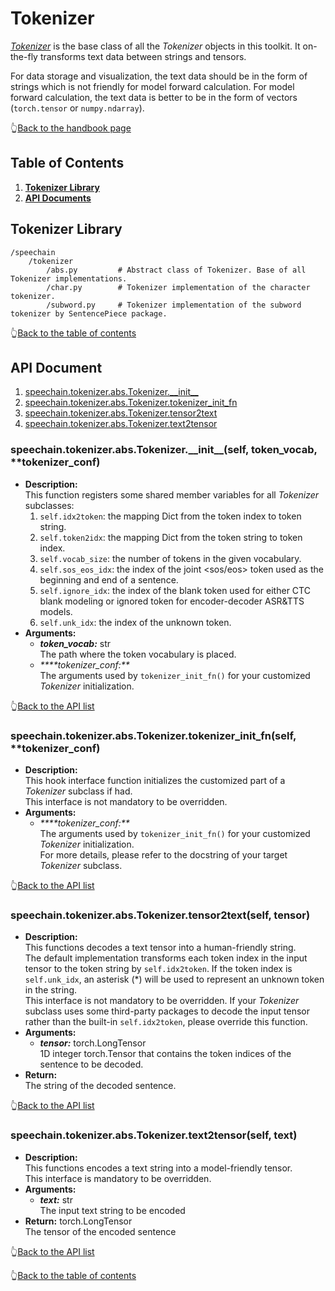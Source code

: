 # Tokenizer
[_Tokenizer_](https://github.com/ahclab/SpeeChain/blob/main/speechain/tokenizer/abs.py#L14) is the base class of all the _Tokenizer_ objects in this toolkit. 
It on-the-fly transforms text data between strings and tensors.  

For data storage and visualization, the text data should be in the form of strings which is not friendly for model forward calculation. 
For model forward calculation, the text data is better to be in the form of vectors (`torch.tensor` or `numpy.ndarray`).


👆[Back to the handbook page](https://github.com/ahclab/SpeeChain/blob/main/handbook.md#speechain-handbook)

## Table of Contents
1. [**Tokenizer Library**](https://github.com/ahclab/SpeeChain/tree/main/speechain/tokenizer#tokenizer-library)
2. [**API Documents**](https://github.com/ahclab/SpeeChain/tree/main/speechain/tokenizer#api-document)


## Tokenizer Library
```
/speechain
    /tokenizer
        /abs.py         # Abstract class of Tokenizer. Base of all Tokenizer implementations.
        /char.py        # Tokenizer implementation of the character tokenizer.
        /subword.py     # Tokenizer implementation of the subword tokenizer by SentencePiece package.
```

👆[Back to the table of contents](https://github.com/ahclab/SpeeChain/tree/main/speechain/tokenizer#table-of-contents)

## API Document
1. [speechain.tokenizer.abs.Tokenizer.\_\_init__](https://github.com/ahclab/SpeeChain/tree/main/speechain/tokenizer#speechaintokenizerabstokenizer__init__self-token_vocab-tokenizer_conf)
2. [speechain.tokenizer.abs.Tokenizer.tokenizer_init_fn](https://github.com/ahclab/SpeeChain/tree/main/speechain/tokenizer#speechaintokenizerabstokenizertokenizer_init_fnself-tokenizer_conf)
3. [speechain.tokenizer.abs.Tokenizer.tensor2text](https://github.com/ahclab/SpeeChain/tree/main/speechain/tokenizer#speechaintokenizerabstokenizertensor2textself-tensor)
4. [speechain.tokenizer.abs.Tokenizer.text2tensor](https://github.com/ahclab/SpeeChain/tree/main/speechain/tokenizer#speechaintokenizerabstokenizertext2tensorself-text)


### speechain.tokenizer.abs.Tokenizer.\_\_init__(self, token_vocab, **tokenizer_conf)
* **Description:**  
    This function registers some shared member variables for all _Tokenizer_ subclasses: 
    1. `self.idx2token`: the mapping Dict from the token index to token string.
    2. `self.token2idx`: the mapping Dict from the token string to token index.
    3. `self.vocab_size`: the number of tokens in the given vocabulary.
    4. `self.sos_eos_idx`: the index of the joint <sos/eos> token used as the beginning and end of a sentence.
    5. `self.ignore_idx`: the index of the blank token used for either CTC blank modeling or ignored token for encoder-decoder ASR&TTS models.
    6. `self.unk_idx`: the index of the unknown token.
* **Arguments:**
  * _**token_vocab:**_ str  
    The path where the token vocabulary is placed.
  * _****tokenizer_conf:**_  
    The arguments used by `tokenizer_init_fn()` for your customized _Tokenizer_ initialization.

👆[Back to the API list](https://github.com/ahclab/SpeeChain/tree/main/speechain/tokenizer#api-document)

### speechain.tokenizer.abs.Tokenizer.tokenizer_init_fn(self, **tokenizer_conf)
* **Description:**  
    This hook interface function initializes the customized part of a _Tokenizer_ subclass if had.  
    This interface is not mandatory to be overridden.
* **Arguments:**
  * _****tokenizer_conf:**_  
    The arguments used by `tokenizer_init_fn()` for your customized _Tokenizer_ initialization.  
    For more details, please refer to the docstring of your target _Tokenizer_ subclass.

👆[Back to the API list](https://github.com/ahclab/SpeeChain/tree/main/speechain/tokenizer#api-document)

### speechain.tokenizer.abs.Tokenizer.tensor2text(self, tensor)
* **Description:**  
    This functions decodes a text tensor into a human-friendly string.  
    The default implementation transforms each token index in the input tensor to the token string by `self.idx2token`. 
    If the token index is `self.unk_idx`, an asterisk (*) will be used to represent an unknown token in the string.  
    This interface is not mandatory to be overridden. If your _Tokenizer_ subclass uses some third-party packages to decode the input tensor rather than the built-in `self.idx2token`, 
    please override this function.
* **Arguments:**
  * _**tensor:**_ torch.LongTensor  
    1D integer torch.Tensor that contains the token indices of the sentence to be decoded.
* **Return:**  
    The string of the decoded sentence.

👆[Back to the API list](https://github.com/ahclab/SpeeChain/tree/main/speechain/tokenizer#api-document)

### speechain.tokenizer.abs.Tokenizer.text2tensor(self, text)
* **Description:**  
    This functions encodes a text string into a model-friendly tensor.  
    This interface is mandatory to be overridden.
* **Arguments:**
  * _**text:**_ str  
    The input text string to be encoded
* **Return:** torch.LongTensor  
    The tensor of the encoded sentence

👆[Back to the API list](https://github.com/ahclab/SpeeChain/tree/main/speechain/tokenizer#api-document)

👆[Back to the table of contents](https://github.com/ahclab/SpeeChain/tree/main/speechain/tokenizer#table-of-contents)
